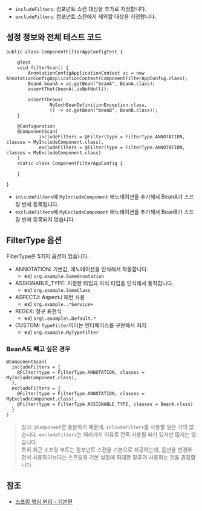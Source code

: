 * ```includeFilters```: 컴포넌트 스캔 대상을 추가로 지정합니다.
* ```excludeFilters```: 컴포넌트 스캔에서 제외할 대상을 지정합니다.

## 설정 정보와 전체 테스트 코드
```
public class ComponentFilterAppConfigTest {

    @Test
    void filterScan() {
        AnnotationConfigApplicationContext ac = new AnnotationConfigApplicationContext(ComponentFilterAppConfig.class);
        BeanA beanA = ac.getBean("beanA", BeanA.class);
        assertThat(beanA).isNotNull();

        assertThrows(
                NoSuchBeanDefinitionException.class,
                () -> ac.getBean("beanB", BeanB.class));
    }

    @Configuration
    @ComponentScan(
            includeFilters = @Filter(type = FilterType.ANNOTATION, classes = MyIncludeComponent.class),
            excludeFilters = @Filter(type = FilterType.ANNOTATION, classes = MyExcludeComponent.class)
    )
    static class ComponentFilterAppConfig {

    }

}
```
* ```inlcudeFilters```에 ```MyIncludeComponent``` 애노테이션을 추가해서 BeanA가 스프링 빈에 등록됩니다.
* ```excludeFilters```에 ```MyExcludeComponent``` 애노테이션을 추가해서 BeanB가 스프링 빈에 등록되지 않습니다.

## FilterType 옵션
FilterType은 5가지 옵션이 있습니다.
* ANNOTATION: 기본값, 애노테이션을 인식해서 작동합니다.
  * ex) ```org.example.SomeAnnotation```
* ASSIGNABLE_TYPE: 지정한 타입과 자식 타입을 인식해서 동작합니다.
  * ex) ```org.example.SomeClass```
* ASPECTJ: AspectJ 패턴 사용
  * ex) ```org.example..*Service+```
* REGEX: 정규 표현식
  * ex) ```org\.example\.Default.*```
* CUSTOM: ```TypeFilter```이라는 인터페이스를 구현해서 처리
  * ex) ```org.example.MyTypeFilter```

### BeanA도 빼고 싶은 경우
```
@ComponentScan(
  includeFilters = {
    @Filter(type = FilterType.ANNOTATION, classes = MyIncludeComponent.class),
  },
  excludeFilters = {
    @Filter(type = FilterType.ANNOTATION, classes = MyExcludeComponent.class),
    @Filter(type = FilterType.ASSIGNABLE_TYPE, classes = BeanA.class)
  }
)
```

> 참고: ```@Component```면 충분하기 때문에, ```inlcudeFilters```를 사용할 일은 거의 없습니다. ```excludeFilters```는 여러가지 이유로 간혹 사용될 때가 있지만 많지는 않습니다.   
특히 최근 스프링 부트는 컴포넌트 스캔을 기본으로 제공하는데, 옵션을 변경하면서 사용하기보다는 스프링의 기본 설정에 최대한 맞추어 사용하는 것을 권장합니다.

## 참조
* [스프링 핵심 원리 - 기본편](https://www.inflearn.com/course/%EC%8A%A4%ED%94%84%EB%A7%81-%ED%95%B5%EC%8B%AC-%EC%9B%90%EB%A6%AC-%EA%B8%B0%EB%B3%B8%ED%8E%B8/dashboard)